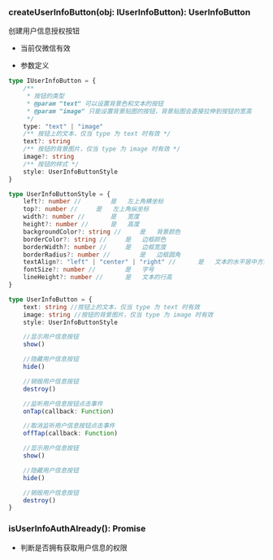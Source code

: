 ### **createUserInfoButton(obj: IUserInfoButton): UserInfoButton**
创建用户信息授权按钮
* 当前仅微信有效
- 参数定义

```typescript
type IUserInfoButton = {
	/**
	 * 按钮的类型
	 * @param "text" 可以设置背景色和文本的按钮
	 * @param "image" 只能设置背景贴图的按钮，背景贴图会直接拉伸到按钮的宽高
	 */
	type: "text" | "image"
	/** 按钮上的文本，仅当 type 为 text 时有效 */
	text?: string
	/** 按钮的背景图片，仅当 type 为 image 时有效 */
	image?: string
	/** 按钮的样式 */
	style: UserInfoButtonStyle
}

```


```typescript
type UserInfoButtonStyle = {
	left?: number //		是	左上角横坐标
	top?: number //		是	左上角纵坐标
	width?: number //		是	宽度
	height?: number //		是	高度
	backgroundColor?: string //		是	背景颜色
	borderColor?: string //		是	边框颜色
	borderWidth?: number //		是	边框宽度
	borderRadius?: number //		是	边框圆角
	textAlign?: "left" | "center" | "right" //		是	文本的水平居中方式
	fontSize?: number //		是	字号
	lineHeight?: number //		是	文本的行高
}

```


```typescript
type UserInfoButton = {
	text: string //按钮上的文本，仅当 type 为 text 时有效
	image: string //按钮的背景图片，仅当 type 为 image 时有效
	style: UserInfoButtonStyle

	//显示用户信息按钮
	show()

	//隐藏用户信息按钮
	hide()

	//销毁用户信息按钮
	destroy()

	//监听用户信息按钮点击事件
	onTap(callback: Function)

	//取消监听用户信息按钮点击事件
	offTap(callback: Function)

	//显示用户信息按钮
	show()

	//隐藏用户信息按钮
	hide()

	//销毁用户信息按钮
	destroy()
}

```


### **isUserInfoAuthAlready(): Promise**
- 判断是否拥有获取用户信息的权限

